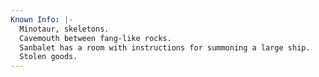 ```yaml
---
Known Info: |-
  Minotaur, skeletons.
  Cavemouth between fang-like rocks.
  Sanbalet has a room with instructions for summoning a large ship.
  Stolen goods.
---
```


